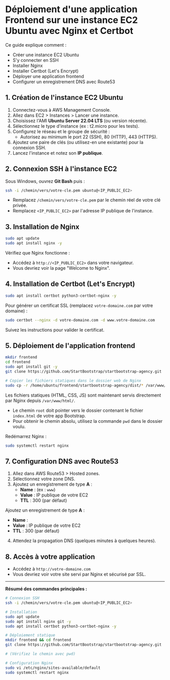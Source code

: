 # Déploiement d'une application Frontend sur une instance EC2 Ubuntu avec Nginx et Certbot

Ce guide explique comment :
- Créer une instance EC2 Ubuntu
- S'y connecter en SSH
- Installer Nginx
- Installer Certbot (Let's Encrypt)
- Déployer une application frontend
- Configurer un enregistrement DNS avec Route53

## 1. Création de l'instance EC2 Ubuntu

1. Connectez-vous à AWS Management Console.
2. Allez dans EC2 > Instances > Lancer une instance.
3. Choisissez l'AMI **Ubuntu Server 22.04 LTS** (ou version récente).
4. Sélectionnez le type d'instance (ex : t2.micro pour les tests).
5. Configurez le réseau et le groupe de sécurité :
   - Autorisez au minimum le port 22 (SSH), 80 (HTTP), 443 (HTTPS).
6. Ajoutez une paire de clés (ou utilisez-en une existante) pour la connexion SSH.
7. Lancez l'instance et notez son **IP publique**.

## 2. Connexion SSH à l'instance EC2

Sous Windows, ouvrez **Git Bash** puis :

```bash
ssh -i /chemin/vers/votre-cle.pem ubuntu@<IP_PUBLIC_EC2>
```
- Remplacez `/chemin/vers/votre-cle.pem` par le chemin réel de votre clé privée.
- Remplacez `<IP_PUBLIC_EC2>` par l'adresse IP publique de l'instance.

## 3. Installation de Nginx

```bash
sudo apt update
sudo apt install nginx -y
```

Vérifiez que Nginx fonctionne :
- Accédez à `http://<IP_PUBLIC_EC2>` dans votre navigateur.
- Vous devriez voir la page "Welcome to Nginx".

## 4. Installation de Certbot (Let's Encrypt)

```bash
sudo apt install certbot python3-certbot-nginx -y
```

Pour générer un certificat SSL (remplacez `votre-domaine.com` par votre domaine) :

```bash
sudo certbot --nginx -d votre-domaine.com -d www.votre-domaine.com
```

Suivez les instructions pour valider le certificat.

## 5. Déploiement de l'application frontend

```bash
mkdir frontend
cd frontend
sudo apt install git -y
git clone https://github.com/StartBootstrap/startbootstrap-agency.git

# Copier les fichiers statiques dans le dossier web de Nginx
sudo cp -r /home/ubuntu/frontend/startbootstrap-agency/dist/* /var/www/html/
```

Les fichiers statiques (HTML, CSS, JS) sont maintenant servis directement par Nginx depuis `/var/www/html/`.




- Le chemin `root` doit pointer vers le dossier contenant le fichier `index.html` de votre app Bootstrap.
- Pour obtenir le chemin absolu, utilisez la commande `pwd` dans le dossier voulu.

Redémarrez Nginx :

```bash
sudo systemctl restart nginx
```

## 7. Configuration DNS avec Route53

1. Allez dans AWS Route53 > Hosted zones.
2. Sélectionnez votre zone DNS.
3. Ajoutez un enregistrement de type **A** :
   - **Name** : (ex : `www`)
   - **Value** : IP publique de votre EC2
   - **TTL** : 300 (par défaut)

 Ajoutez un enregistrement de type **A** :
   - **Name** : 
   - **Value** : IP publique de votre EC2
   - **TTL** : 300 (par défaut)

4. Attendez la propagation DNS (quelques minutes à quelques heures).

## 8. Accès à votre application

- Accédez à `http://votre-domaine.com` 
- Vous devriez voir votre site servi par Nginx et sécurisé par SSL.

---

**Résumé des commandes principales :**

```bash
# Connexion SSH
ssh -i /chemin/vers/votre-cle.pem ubuntu@<IP_PUBLIC_EC2>

# Installation
sudo apt update
sudo apt install nginx git -y
sudo apt install certbot python3-certbot-nginx -y

# Déploiement statique
mkdir frontend && cd frontend
git clone https://github.com/StartBootstrap/startbootstrap-agency.git

# (Vérifiez le chemin avec pwd)

# Configuration Nginx
sudo vi /etc/nginx/sites-available/default
sudo systemctl restart nginx
```

